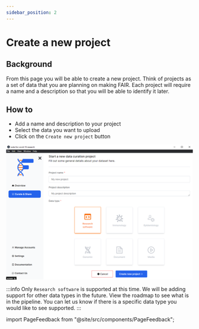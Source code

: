 ```yaml
---
sidebar_position: 2
---
```


# Create a new project

## Background

From this page you will be able to create a new project. Think of projects as a set of data that you are planning on making FAIR. Each project will require a name and a description so that you will be able to identify it later.

## How to

- Add a name and description to your project
- Select the data you want to upload
- Click on the `Create new project` button

![](./images/createNewProject.png)

:::info
Only `Research software` is supported at this time. We will be adding support for other data types in the future. View the roadmap to see what is in the pipeline. You can let us know if there is a specific data type you would like to see supported.
:::

import PageFeedback from "@site/src/components/PageFeedback";

<PageFeedback />

